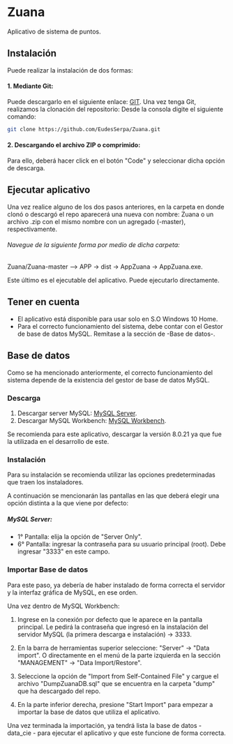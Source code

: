 # Zuana
Aplicativo de sistema de puntos.


## Instalación
Puede realizar la instalación de dos formas: 
#### 1. Mediante Git: 
Puede descargarlo en el siguiente enlace: [GIT](https://git-scm.com/download/).
Una vez tenga Git, realizamos la clonación del repositorio:
Desde la consola digite el siguiente comando:
```bash
git clone https://github.com/EudesSerpa/Zuana.git
```
#### 2. Descargando el archivo ZIP o comprimido: 

Para ello, deberá hacer click en el botón "Code" y seleccionar dicha opción de descarga.


## Ejecutar aplicativo
Una vez realice alguno de los dos pasos anteriores, en la carpeta en donde clonó o descargó el repo aparecerá una nueva con nombre: Zuana o un archivo .zip con el mismo nombre con un agregado (-master), respectivamente. 
###### Navegue de la siguiente forma por medio de dicha carpeta:

Zuana/Zuana-master --> APP -> dist -> AppZuana -> AppZuana.exe. 

Este último es el ejecutable del aplicativo. Puede ejecutarlo directamente.

## Tener en cuenta
* El aplicativo está disponible para usar solo en S.O Windows 10 Home.
* Para el correcto funcionamiento del sistema, debe contar con el Gestor de base de datos MySQL. Remítase a la sección de -Base de datos-.




## Base de datos
Como se ha mencionado anteriormente, el correcto funcionamiento del sistema depende de la existencia del gestor de base de datos MySQL.
### Descarga
1. Descargar server MySQL: [MySQL Server](https://downloads.mysql.com/archives/installer/).
2. Descargar MySQL Workbench: [MySQL Workbench](https://downloads.mysql.com/archives/workbench/).

Se recomienda para este aplicativo, descargar la versión 8.0.21 ya que fue la utilizada en el desarrollo de este.


### Instalación
Para su instalación se recomienda utilizar las opciones predeterminadas que traen los instaladores. 

A continuación se mencionarán las pantallas en las que deberá elegir una opción distinta a la que viene por defecto:
##### MySQL Server: 
* 1° Pantalla: elija la opción de "Server Only".
* 6° Pantalla: ingresar la contraseña para su usuario principal (root). Debe ingresar "3333" en este campo.


### Importar Base de datos
Para este paso, ya debería de haber instalado de forma correcta el servidor y la interfaz gráfica de MySQL, en ese orden.

Una vez dentro de MySQL Workbench:
1. Ingrese en la conexión por defecto que le aparece en la pantalla principal. Le pedirá la contraseña que ingresó en la instalación del servidor MySQL (la primera descarga e instalación) -> 3333. 

2. En la barra de herramientas superior seleccione: "Server" -> "Data import". O directamente en el menú de la parte izquierda en la sección "MANAGEMENT" -> "Data Import/Restore".

3. Seleccione la opción de "Import from Self-Contained File" y cargue el archivo "DumpZuanaDB.sql" que se encuentra en la carpeta "dump" que ha descargado del repo.

4. En la parte inferior derecha, presione "Start Import" para empezar a importar la base de datos que utiliza el aplicativo.

Una vez terminada la importación, ya tendrá lista la base de datos - data_cie - para ejecutar el aplicativo y que este funcione de forma correcta.
